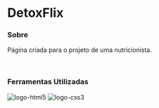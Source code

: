 <h1>DetoxFlix</h1>

<h3>Sobre</h3>
<p>Página criada para o projeto de uma nutricionista.</p>
<br>
<h3>Ferramentas Utilizadas</h3>
<img src="https://img.shields.io/badge/HTML5-E34F26?style=for-the-badge&logo=html5&logoColor=white" alt="logo-html5">
<img src="https://img.shields.io/badge/CSS3-1572B6?style=for-the-badge&logo=css3&logoColor=white" alt="logo-css3">
<br>
